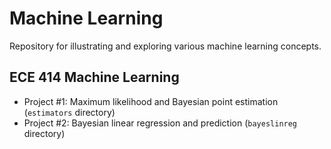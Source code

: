 # Machine Learning

Repository for illustrating and exploring various machine learning concepts.

## ECE 414 Machine Learning
 - Project #1: Maximum likelihood and Bayesian point estimation (`estimators`
directory)
 - Project #2: Bayesian linear regression and prediction (`bayeslinreg` directory)
